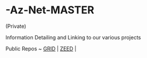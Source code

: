 # -Az-Net-MASTER
(Private)

Information Detailing and Linking to our various projects

Public Repos
~
[GRID](https://github.com/Az-Neter/AzNet-GRID)
|
[ZEED](https://github.com/Az-Neter/AzNet-ZEED)
|
